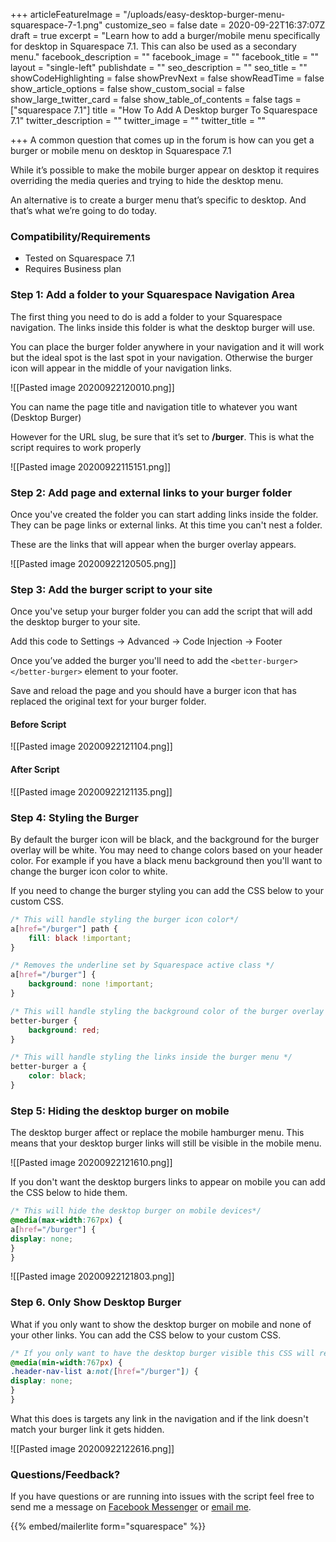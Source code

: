 +++
articleFeatureImage = "/uploads/easy-desktop-burger-menu-squarespace-7-1.png"
customize_seo = false
date = 2020-09-22T16:37:07Z
draft = true
excerpt = "Learn how to add a burger/mobile menu specifically for desktop in Squarespace 7.1. This can also be used as a secondary menu."
facebook_description = ""
facebook_image = ""
facebook_title = ""
layout = "single-left"
publishdate = ""
seo_description = ""
seo_title = ""
showCodeHighlighting = false
showPrevNext = false
showReadTime = false
show_article_options = false
show_custom_social = false
show_large_twitter_card = false
show_table_of_contents = false
tags = ["squarespace 7.1"]
title = "How To Add A Desktop burger To Squarespace 7.1"
twitter_description = ""
twitter_image = ""
twitter_title = ""

+++
A common question that comes up in the forum is how can you get a burger or mobile menu on desktop in Squarespace 7.1

While it’s possible to make the mobile burger appear on desktop it requires overriding the media queries and trying to hide the desktop menu.

An alternative is to create a burger menu that’s specific to desktop. And that’s what we’re going to do today.

### Compatibility/Requirements

* Tested on Squarespace 7.1
* Requires Business plan

### Step 1: Add a folder to your Squarespace Navigation Area

The first thing you need to do is add a folder to your Squarespace navigation. The links inside this folder is what the desktop burger will use.

You can place the burger folder anywhere in your navigation and it will work but the ideal spot is the last spot in your navigation. Otherwise the burger icon will appear in the middle of your navigation links.

!\[\[Pasted image 20200922120010.png\]\]

You can name the page title and navigation title to whatever you want (Desktop Burger)

However for the URL slug, be sure that it’s set to **/burger**. This is what the script requires to work properly

!\[\[Pasted image 20200922115151.png\]\]

### Step 2: Add page and external links to your burger folder

Once you've created the folder you can start adding links inside the folder. They can be page links or external links. At this time you can't nest a folder.

These are the links that will appear when the burger overlay appears.

!\[\[Pasted image 20200922120505.png\]\]

### Step 3: Add the burger script to your site

Once you've setup your burger folder you can add the script that will add the desktop burger to your site.

Add this code to Settings -> Advanced -> Code Injection -> Footer

Once you’ve added the burger you'll need to add the `<better-burger></better-burger>` element to your footer.

Save and reload the page and you should have a burger icon that has replaced the original text for your burger folder.

#### Before Script

!\[\[Pasted image 20200922121104.png\]\]

#### After Script

!\[\[Pasted image 20200922121135.png\]\]

### Step 4: Styling the Burger

By default the burger icon will be black, and the background for the burger overlay will be white. You may need to change colors based on your header color. For example if you have a black menu background then you'll want to change the burger icon color to white.

If you need to change the burger styling you can add the CSS below to your custom CSS.

```css
/* This will handle styling the burger icon color*/
a[href="/burger"] path {
	fill: black !important;
}

/* Removes the underline set by Squarespace active class */
a[href="/burger"] {
	background: none !important;
}

/* This will handle styling the background color of the burger overlay */
better-burger {
	background: red;
}

/* This will handle styling the links inside the burger menu */
better-burger a {
	color: black;
}
```

### Step 5: Hiding the desktop burger on mobile

The desktop burger affect or replace the mobile hamburger menu. This means that your desktop burger links will still be visible in the mobile menu.

!\[\[Pasted image 20200922121610.png\]\]

If you don't want the desktop burgers links to appear on mobile you can add the CSS below to hide them.

```css
/* This will hide the desktop burger on mobile devices*/
@media(max-width:767px) {
a[href="/burger"] {
display: none;
}
}
```

!\[\[Pasted image 20200922121803.png\]\]

### Step 6. Only Show Desktop Burger

What if you only want to show the desktop burger on mobile and none of your other links. You can add the CSS below to your custom CSS.

```css
/* If you only want to have the desktop burger visible this CSS will remove all the */
@media(min-width:767px) {
.header-nav-list a:not([href="/burger"]) {
display: none;
}
}
```

What this does is targets any link in the navigation and if the link doesn't match your burger link it gets hidden.

!\[\[Pasted image 20200922122616.png\]\]

### Questions/Feedback?

If you have questions or are running into issues with the script feel free to send me a message on [Facebook Messenger](https://m.me/dejaegherryan) or [email me](mailto:ryan@ryandejaegher.com).

{{% embed/mailerlite form="squarespace" %}}
